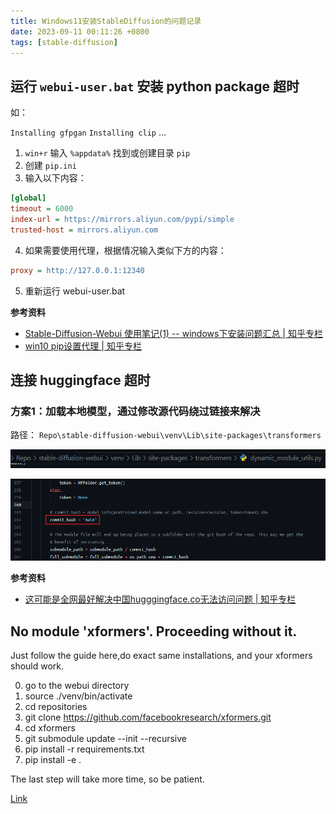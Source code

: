 ```yaml
---
title: Windows11安装StableDiffusion的问题记录
date: 2023-09-11 00:11:26 +0800
tags: [stable-diffusion]
---
```


## 运行 `webui-user.bat` 安装 python package 超时

如：

`Installing gfpgan`
`Installing clip`
...

1. `win+r` 输入 `%appdata%` 找到或创建目录 `pip`
2. 创建 `pip.ini`
3. 输入以下内容：

```ini
[global]
timeout = 6000
index-url = https://mirrors.aliyun.com/pypi/simple
trusted-host = mirrors.aliyun.com
```

4. 如果需要使用代理，根据情况输入类似下方的内容：

```ini
proxy = http://127.0.0.1:12340
```

5. 重新运行 webui-user.bat

**参考资料**

* [Stable-Diffusion-Webui 使用笔记(1) -- windows下安装问题汇总 | 知乎专栏](https://zhuanlan.zhihu.com/p/631381743)
* [win10 pip设置代理  | 知乎专栏](https://zhuanlan.zhihu.com/p/110945788)

## 连接 huggingface 超时

### 方案1：加载本地模型，通过修改源代码绕过链接来解决

路径： `Repo\stable-diffusion-webui\venv\Lib\site-packages\transformers`

![](./img/stable-diffusion/0x0000.png)

![](./img/stable-diffusion/0x0001.png)

**参考资料**

* [这可能是全网最好解决中国hugggingface.co无法访问问题 | 知乎专栏](https://zhuanlan.zhihu.com/p/627688602)

## No module 'xformers'. Proceeding without it.

Just follow the guide here,do exact same installations, and your xformers should work.

0. go to the webui directory
0. source ./venv/bin/activate
0. cd repositories
0. git clone https://github.com/facebookresearch/xformers.git
0. cd xformers
0. git submodule update --init --recursive
0. pip install -r requirements.txt
0. pip install -e .

The last step will take more time, so be patient.

[Link](https://github.com/AUTOMATIC1111/stable-diffusion-webui/discussions/5303#discussioncomment-4303079)
